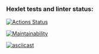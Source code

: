 ### Hexlet tests and linter status:
[![Actions Status](https://github.com/gorelikova1993/java-project-61/actions/workflows/hexlet-check.yml/badge.svg)](https://github.com/gorelikova1993/java-project-61/actions)

[![Maintainability](https://api.codeclimate.com/v1/badges/c2ff7b563fbbb2ee194c/maintainability)](https://codeclimate.com/github/gorelikova1993/java-project-61/maintainability)


[![asciicast](https://asciinema.org/a/sqhlPbIKdJuwDBI563WX2glhb.svg)](https://asciinema.org/a/sqhlPbIKdJuwDBI563WX2glhb)